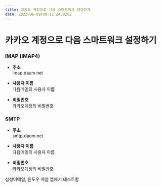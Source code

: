 ```yaml
---
title: 카카오 계정으로 다음 스마트워크 설정하기
date: 2023-06-09T00:12:24.820Z
---
```

# 카카오 계정으로 다음 스마트워크 설정하기

### **IMAP (IMAP4)**

* **주소**\
  imap.daum.net

* **사용자 이름**\
  다음메일의 사용자 이름

* **비밀번호**\
  카카오계정의 비밀번호

### **SMTP**

* **주소**\
  smtp.daum.net

* **사용자 이름**\
  다음메일의 사용자 이름

* **비밀번호**\
  카카오계정의 비밀번호

삼성이메일, 윈도우 메일 앱에서 테스트함
